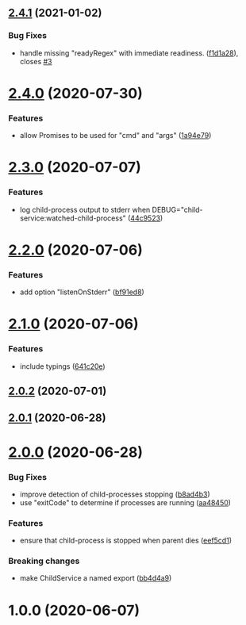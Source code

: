 ## [2.4.1](https://github.com/nknapp/node-child-service/compare/v2.4.0...v2.4.1) (2021-01-02)

### Bug Fixes

- handle missing "readyRegex" with immediate readiness. ([f1d1a28](https://github.com/nknapp/node-child-service/commit/f1d1a280163ea1bc63d97183c8c0bac2558643cc)), closes [#3](https://github.com/nknapp/node-child-service/issues/3)

# [2.4.0](https://github.com/nknapp/node-child-service/compare/v2.3.0...v2.4.0) (2020-07-30)

### Features

- allow Promises to be used for "cmd" and "args" ([1a94e79](https://github.com/nknapp/node-child-service/commit/1a94e790baf48ebb9370a32ea3613c14bc414f13))

# [2.3.0](https://github.com/nknapp/node-child-service/compare/v2.2.0...v2.3.0) (2020-07-07)

### Features

- log child-process output to stderr when DEBUG="child-service:watched-child-process" ([44c9523](https://github.com/nknapp/node-child-service/commit/44c9523ac1494e981736e901e42f7d907fda945b))

# [2.2.0](https://github.com/nknapp/node-child-service/compare/v2.1.0...v2.2.0) (2020-07-06)

### Features

- add option "listenOnStderr" ([bf91ed8](https://github.com/nknapp/node-child-service/commit/bf91ed8789b400806167ce733500a931732187a3))

# [2.1.0](https://github.com/nknapp/node-child-service/compare/v2.0.2...v2.1.0) (2020-07-06)

### Features

- include typings ([641c20e](https://github.com/nknapp/node-child-service/commit/641c20e49dd29082568991de3a81239a35e3b224))

## [2.0.2](https://github.com/nknapp/node-child-service/compare/v2.0.1...v2.0.2) (2020-07-01)

## [2.0.1](https://github.com/nknapp/node-child-service/compare/v2.0.0...v2.0.1) (2020-06-28)

# [2.0.0](https://github.com/nknapp/node-child-service/compare/v1.0.0...v2.0.0) (2020-06-28)

### Bug Fixes

- improve detection of child-processes stopping ([b8ad4b3](https://github.com/nknapp/node-child-service/commit/b8ad4b3f3a21f2208b99dc2e135ce3e5a73db40f))
- use "exitCode" to determine if processes are running ([aa48450](https://github.com/nknapp/node-child-service/commit/aa48450c0acdd7a1b94dbedfe2258e22f15d013e))

### Features

- ensure that child-process is stopped when parent dies ([eef5cd1](https://github.com/nknapp/node-child-service/commit/eef5cd12ce5e406026af5e14286ab660b77087e5))

### Breaking changes

- make ChildService a named export ([bb4d4a9](http://github.com/nknapp/node-child-service/commit/bb4d4a977c1d65773f7892bfc7da341eec4c6209))

# 1.0.0 (2020-06-07)
